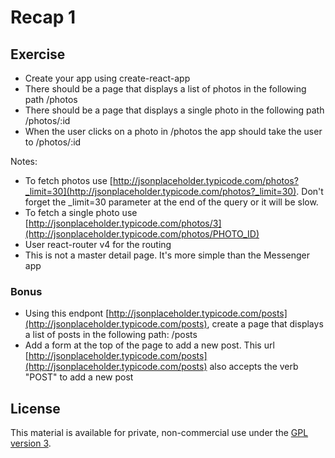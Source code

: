 # Recap 1

## Exercise
- Create your app using create-react-app
- There should be a page that displays a list of photos in the following path /photos
- There should be a page that displays a single photo in the following path /photos/:id
- When the user clicks on a photo in /photos the app should take the user to /photos/:id

Notes:
- To fetch photos use [http://jsonplaceholder.typicode.com/photos?_limit=30](http://jsonplaceholder.typicode.com/photos?_limit=30). Don't forget the _limit=30 parameter at the end of the query or it will be slow.
- To fetch a single photo use [http://jsonplaceholder.typicode.com/photos/3](http://jsonplaceholder.typicode.com/photos/PHOTO_ID)
- User react-router v4 for the routing
- This is not a master detail page. It's more simple than the Messenger app

### Bonus
- Using this endpont [http://jsonplaceholder.typicode.com/posts](http://jsonplaceholder.typicode.com/posts), create a page that displays a list of posts in the following path: /posts
- Add a form at the top of the page to add a new post. This url [http://jsonplaceholder.typicode.com/posts](http://jsonplaceholder.typicode.com/posts) also accepts the verb "POST" to add a new post

## License

This material is available for private, non-commercial use under the [GPL version 3](http://www.gnu.org/licenses/gpl-3.0-standalone.html).
